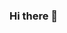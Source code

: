 ### Hi there 👋

<!--
**nelfaro/nelfaro** is a ✨ _special_ ✨ repository because its `README.md` (this file) appears on your GitHub profile.

Here are some ideas to get you started:

## Skills:
![MySQL]("https://img.shields.io/badge/MySQL-4479A1?style=for-the-badge&logo=mysql&logoColor=white&labelColor=101010")

- 🔭 I’m currently working on ...
- 🌱 I’m currently learning ...
- 👯 I’m looking to collaborate on ...
- 🤔 I’m looking for help with ...
- 💬 Ask me about ...
- 📫 How to reach me: ...
- 😄 Pronouns: ...
- ⚡ Fun fact: ...
-->
